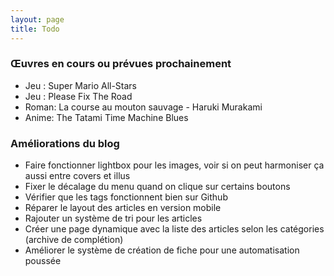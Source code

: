 ```yaml
---
layout: page
title: Todo
---
```


### Œuvres en cours ou prévues prochainement
- Jeu : Super Mario All-Stars
- Jeu : Please Fix The Road
- Roman: La course au mouton sauvage - Haruki Murakami
- Anime: The Tatami Time Machine Blues

### Améliorations du blog
- Faire fonctionner lightbox pour les images, voir si on peut harmoniser ça aussi entre covers et illus
- Fixer le décalage du menu quand on clique sur certains boutons
- Vérifier que les tags fonctionnent bien sur Github
- Réparer le layout des articles en version mobile
- Rajouter un système de tri pour les articles
- Créer une page dynamique avec la liste des articles selon les catégories (archive de complétion)
- Améliorer le système de création de fiche pour une automatisation poussée